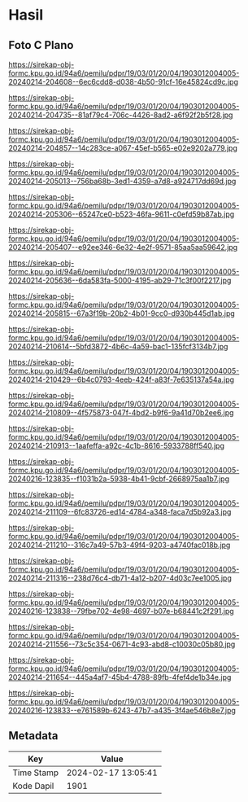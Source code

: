 # Hasil

## Foto C Plano

https://sirekap-obj-formc.kpu.go.id/94a6/pemilu/pdpr/19/03/01/20/04/1903012004005-20240214-204608--6ec6cdd8-d038-4b50-91cf-16e45824cd9c.jpg

https://sirekap-obj-formc.kpu.go.id/94a6/pemilu/pdpr/19/03/01/20/04/1903012004005-20240214-204735--81af79c4-706c-4426-8ad2-a6f92f2b5f28.jpg

https://sirekap-obj-formc.kpu.go.id/94a6/pemilu/pdpr/19/03/01/20/04/1903012004005-20240214-204857--14c283ce-a067-45ef-b565-e02e9202a779.jpg

https://sirekap-obj-formc.kpu.go.id/94a6/pemilu/pdpr/19/03/01/20/04/1903012004005-20240214-205013--756ba68b-3ed1-4359-a7d8-a924717dd69d.jpg

https://sirekap-obj-formc.kpu.go.id/94a6/pemilu/pdpr/19/03/01/20/04/1903012004005-20240214-205306--65247ce0-b523-46fa-9611-c0efd59b87ab.jpg

https://sirekap-obj-formc.kpu.go.id/94a6/pemilu/pdpr/19/03/01/20/04/1903012004005-20240214-205407--e92ee346-6e32-4e2f-9571-85aa5aa59642.jpg

https://sirekap-obj-formc.kpu.go.id/94a6/pemilu/pdpr/19/03/01/20/04/1903012004005-20240214-205636--6da583fa-5000-4195-ab29-71c3f00f2217.jpg

https://sirekap-obj-formc.kpu.go.id/94a6/pemilu/pdpr/19/03/01/20/04/1903012004005-20240214-205815--67a3f19b-20b2-4b01-9cc0-d930b445d1ab.jpg

https://sirekap-obj-formc.kpu.go.id/94a6/pemilu/pdpr/19/03/01/20/04/1903012004005-20240214-210614--5bfd3872-4b6c-4a59-bac1-135fcf3134b7.jpg

https://sirekap-obj-formc.kpu.go.id/94a6/pemilu/pdpr/19/03/01/20/04/1903012004005-20240214-210429--6b4c0793-4eeb-424f-a83f-7e635137a54a.jpg

https://sirekap-obj-formc.kpu.go.id/94a6/pemilu/pdpr/19/03/01/20/04/1903012004005-20240214-210809--4f575873-047f-4bd2-b9f6-9a41d70b2ee6.jpg

https://sirekap-obj-formc.kpu.go.id/94a6/pemilu/pdpr/19/03/01/20/04/1903012004005-20240214-210913--1aafeffa-a92c-4c1b-8616-5933788ff540.jpg

https://sirekap-obj-formc.kpu.go.id/94a6/pemilu/pdpr/19/03/01/20/04/1903012004005-20240216-123835--f1031b2a-5938-4b41-9cbf-2668975aa1b7.jpg

https://sirekap-obj-formc.kpu.go.id/94a6/pemilu/pdpr/19/03/01/20/04/1903012004005-20240214-211109--6fc83726-ed14-4784-a348-faca7d5b92a3.jpg

https://sirekap-obj-formc.kpu.go.id/94a6/pemilu/pdpr/19/03/01/20/04/1903012004005-20240214-211210--316c7a49-57b3-49f4-9203-a4740fac018b.jpg

https://sirekap-obj-formc.kpu.go.id/94a6/pemilu/pdpr/19/03/01/20/04/1903012004005-20240214-211316--238d76c4-db71-4a12-b207-4d03c7ee1005.jpg

https://sirekap-obj-formc.kpu.go.id/94a6/pemilu/pdpr/19/03/01/20/04/1903012004005-20240216-123838--79fbe702-4e98-4697-b07e-b68441c2f291.jpg

https://sirekap-obj-formc.kpu.go.id/94a6/pemilu/pdpr/19/03/01/20/04/1903012004005-20240214-211556--73c5c354-0671-4c93-abd8-c10030c05b80.jpg

https://sirekap-obj-formc.kpu.go.id/94a6/pemilu/pdpr/19/03/01/20/04/1903012004005-20240214-211654--445a4af7-45b4-4788-89fb-4fef4de1b34e.jpg

https://sirekap-obj-formc.kpu.go.id/94a6/pemilu/pdpr/19/03/01/20/04/1903012004005-20240216-123833--e761589b-6243-47b7-a435-3f4ae546b8e7.jpg


## Metadata

| Key        | Value               |
| ---------- | ------------------- |
| Time Stamp | 2024-02-17 13:05:41 |
| Kode Dapil | 1901                |



